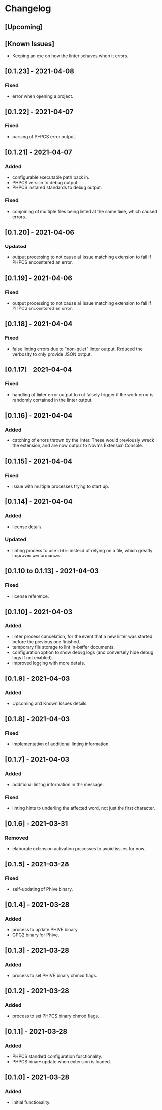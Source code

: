# Changelog
## [Upcoming]

## [Known Issues]
- Keeping an eye on how the linter behaves when it errors.

## [0.1.23] - 2021-04-08
### Fixed
- error when opening a project.

## [0.1.22] - 2021-04-07
### Fixed
- parsing of PHPCS error output.

## [0.1.21] - 2021-04-07
### Added
- configurable executable path back in.
- PHPCS version to debug output.
- PHPCS installed standards to debug output.

### Fixed
- conjoining of multiple files being linted at the same time, which caused errors.

## [0.1.20] - 2021-04-06
### Updated
- output processing to not cause all issue matching extension to fail if PHPCS
  encountered an error.

## [0.1.19] - 2021-04-06
### Fixed
- output processing to not cause all issue matching extension to fail if PHPCS
  encountered an error.

## [0.1.18] - 2021-04-04
### Fixed
- false linting errors due to "non-quiet" linter output. Reduced the verbosity
  to only provide JSON output.

## [0.1.17] - 2021-04-04
### Fixed
- handling of linter error output to not falsely trigger if the work error is
  randomly contained in the linter output.

## [0.1.16] - 2021-04-04
### Added
- catching of errors thrown by the linter. These would previously wreck the
  extension, and are now output to Nova's Extension Console.

## [0.1.15] - 2021-04-04
### Fixed
- issue with multiple processes trying to start up.

## [0.1.14] - 2021-04-04
### Added
- license details.

### Updated
- linting process to use `stdin` instead of relying on a file, which greatly
  improves performance.

## [0.1.10 to 0.1.13] - 2021-04-03
### Fixed
- license reference.

## [0.1.10] - 2021-04-03
### Added
- linter process cancelation, for the event that a new linter was started before
  the previous one finished.
- temporary file storage to lint in-buffer documents.
- configuration option to show debug logs (and conversely hide debug logs if not
  enabled).
- improved logging with more details.

## [0.1.9] - 2021-04-03
### Added
- Upcoming and Known Issues details.

## [0.1.8] - 2021-04-03
### Fixed
- implementation of additional linting information.

## [0.1.7] - 2021-04-03
### Added
- additional linting information in the message.

### Fixed
- linting hints to underling the affected word, not just the first character.

## [0.1.6] - 2021-03-31
### Removed
- elaborate extension activation processes to avoid issues for now.

## [0.1.5] - 2021-03-28
### Fixed
- self-updating of Phive binary.

## [0.1.4] - 2021-03-28
### Added
- process to update PHIVE binary.
- GPG2 binary for Phive.

## [0.1.3] - 2021-03-28
### Added
- process to set PHIVE binary chmod flags.

## [0.1.2] - 2021-03-28
### Added
- process to set PHPCS binary chmod flags.

## [0.1.1] - 2021-03-28
### Added
- PHPCS standard configuration functionality.
- PHPCS binary update when extension is loaded.

## [0.1.0] - 2021-03-28
### Added
- initial functionality.
